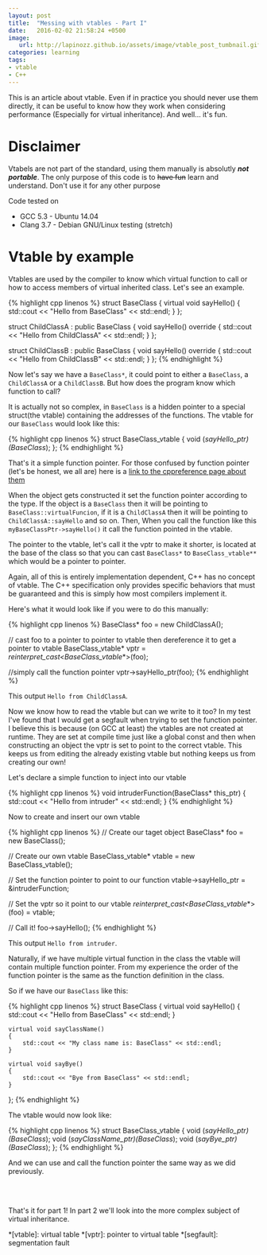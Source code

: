 ```yaml
---
layout: post
title:  "Messing with vtables - Part I"
date:   2016-02-02 21:58:24 +0500
image:
   url: http://lapinozz.github.io/assets/image/vtable_post_tumbnail.gif
categories: learning
tags:
- vtable
- C++
---
```


This is an article about vtable. Even if in practice you should never use them directly, it can be useful to know how they work when considering performance (Especially for virtual inheritance). And well... it's fun.


# Disclaimer
Vtabels are not part of the standard, using them manually is absolutly **_not portable_**. The only purpose of this code is to <del>have fun</del> learn and understand. Don't use it for any other purpose


Code tested on 

- GCC 5.3 - Ubuntu 14.04
- Clang 3.7 - Debian GNU/Linux testing (stretch)


# Vtable by example

Vtables are used by the compiler to know which virtual function to call or how to access members of virtual inherited class. Let's see an example. 

{% highlight cpp linenos %}
struct BaseClass 
{
    virtual void sayHello()
    {
        std::cout << "Hello from BaseClass" << std::endl;
    }
};

struct ChildClassA : public BaseClass
{
    void sayHello() override
    {
        std::cout << "Hello from ChildClassA" << std::endl;
    }
};

struct ChildClassB : public BaseClass
{
    void sayHello() override
    {
        std::cout << "Hello from ChildClassB" << std::endl;
    }
};
{% endhighlight %}

Now let's say we have a `BaseClass*`, it could point to either a `BaseClass`, a `ChildClassA` or a `ChildClassB`. But how does the program know which function to call?

It is actually not so complex, in `BaseClass` is a hidden pointer to a special struct(the vtable) containing the addresses of the functions. The vtable for our `BaseClass` would look like this:


{% highlight cpp linenos %}
struct BaseClass_vtable
{
    void (*sayHello_ptr)(BaseClass*);
};
{% endhighlight %}

That's it a simple function pointer.
For those confused by function pointer (let's be honest, we all are) here is a [link to the cppreference page about them](http://en.cppreference.com/w/cpp/language/pointer#Pointers_to_functions)


When the object gets constructed it set the function pointer according to the type. If the object is a `BaseClass` then it will be pointing to `BaseClass::virtualFuncion`, if it is a `ChildClassA` then it will be pointing to `ChildClassA::sayHello` and so on. Then, When you call the function like this `myBaseClassPtr->sayHello()` it call the function pointed in the vtable.


The pointer to the vtable, let's call it the vptr to make it shorter, is located at the base of the class so that you can cast `BaseClass*` to `BaseClass_vtable**` which would be a pointer to pointer.

Again, all of this is entirely implementation dependent, C++ has no concept of vtable. The C++ specification only provides specific behaviors that must be guaranteed and this is simply how most compilers implement it.

Here's what it would look like if you were to do this manually:

{% highlight cpp linenos %}
BaseClass* foo = new ChildClassA();

// cast foo to a pointer to pointer to vtable then dereference it to get a pointer to vtable
BaseClass_vtable* vptr = *reinterpret_cast<BaseClass_vtable**>(foo);

//simply call the function pointer
vptr->sayHello_ptr(foo);
{% endhighlight %}

This output `Hello from ChildClassA`. 


Now we know how to read the vtable but can we write to it too? In my test I've found that I would get a segfault when trying to set the function pointer. I believe this is because (on GCC at least) the vtables are not created at runtime. They are set at compile time just like a global const and then when constructing an object the vptr is set to point to the correct vtable. This keeps us from editing the already existing vtable but nothing keeps us from creating our own!

Let's declare a simple function to inject into our vtable

{% highlight cpp linenos %}
void intruderFunction(BaseClass* this_ptr)
{
        std::cout << "Hello from intruder" << std::endl;
}
{% endhighlight %}

Now to create and insert our own vtable

{% highlight cpp linenos %}
// Create our taget object
BaseClass* foo = new BaseClass();

// Create our own vtable
BaseClass_vtable* vtable = new BaseClass_vtable();

// Set the function pointer to point to our function
vtable->sayHello_ptr = &intruderFunction;

// Set the vptr so it point to our vtable
*reinterpret_cast<BaseClass_vtable**>(foo) = vtable;

// Call it!
foo->sayHello();
{% endhighlight %}

This output `Hello from intruder`. 


Naturally, if we have multiple virtual function in the class the vtable will contain multiple function pointer. From my experience the order of the function pointer is the same as the function definition in the class.

So if we have our `BaseClass` like this:

{% highlight cpp linenos %}
struct BaseClass 
{
    virtual void sayHello()
    {
        std::cout << "Hello from BaseClass" << std::endl;
    }

    virtual void sayClassName()
    {
        std::cout << "My class name is: BaseClass" << std::endl;
    }

    virtual void sayBye()
    {
        std::cout << "Bye from BaseClass" << std::endl;
    }
};
{% endhighlight %}

The vtable would now look like:

{% highlight cpp linenos %}
struct BaseClass_vtable
{
    void (*sayHello_ptr)(BaseClass*);
    void (*sayClassName_ptr)(BaseClass*);
    void (*sayBye_ptr)(BaseClass*);
};
{% endhighlight %}

And we can use and call the function pointer the same way as we did previously.

<br/>
<br/>

That's it for part 1! In part 2 we'll look into the more complex subject of virtual inheritance.

*[vtable]: virtual table
*[vptr]: pointer to virtual table
*[segfault]: segmentation fault

